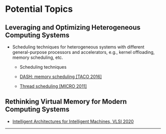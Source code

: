 # Potential Topics
## Leveraging and Optimizing Heterogeneous Computing Systems

- Scheduling techniques for heterogeneous systems with different general-purpose processors and accelerators, e.g., kernel offloading, memory scheduling, etc.

  - Scheduling techniques

  - [DASH: memory scheduling [TACO 2016]](./docs/dash_deadline-aware-heterogeneous-memory-scheduler_taco16.pdf)

  - [Thread scheduling [MICRO 2011]](./docs/large-gpu-warps_micro11.pdf)

## Rethinking Virtual Memory for Modern Computing Systems

- [Intelligent Architectures for Intelligent Machines, VLSI 2020](./docs/intelligent-architectures-for-intelligent-machines_keynote-paper_VLSI20.pdf)

------

# 

